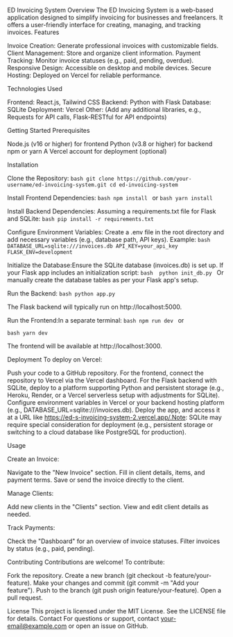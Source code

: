 ED Invoicing System
Overview
The ED Invoicing System is a web-based application designed to simplify invoicing for businesses and freelancers. It offers a user-friendly interface for creating, managing, and tracking invoices.
Features

Invoice Creation: Generate professional invoices with customizable fields.
Client Management: Store and organize client information.
Payment Tracking: Monitor invoice statuses (e.g., paid, pending, overdue).
Responsive Design: Accessible on desktop and mobile devices.
Secure Hosting: Deployed on Vercel for reliable performance.

Technologies Used

Frontend: React.js, Tailwind CSS
Backend: Python with Flask
Database: SQLite
Deployment: Vercel
Other: (Add any additional libraries, e.g., Requests for API calls, Flask-RESTful for API endpoints)

Getting Started
Prerequisites

Node.js (v16 or higher) for frontend
Python (v3.8 or higher) for backend
npm or yarn
A Vercel account for deployment (optional)

Installation

Clone the Repository:
``bash
git clone https://github.com/your-username/ed-invoicing-system.git
cd ed-invoicing-system
``

Install Frontend Dependencies:
``bash
npm install
``
or
``bash
yarn install
``

Install Backend Dependencies: Assuming a requirements.txt file for Flask and SQLite:
``bash
pip install -r requirements.txt
``

Configure Environment Variables: Create a .env file in the root directory and add necessary variables (e.g., database path, API keys). Example:
``bash
DATABASE_URL=sqlite:///invoices.db
API_KEY=your_api_key
FLASK_ENV=development
``

Initialize the Database:Ensure the SQLite database (invoices.db) is set up. If your Flask app includes an initialization script:
``bash 
python init_db.py
``
Or manually create the database tables as per your Flask app's setup.

Run the Backend:
``bash
python app.py
``

The Flask backend will typically run on http://localhost:5000.

Run the Frontend:In a separate terminal:
``bash
npm run dev
``
or

``bash
yarn dev
``

The frontend will be available at http://localhost:3000.


Deployment
To deploy on Vercel:

Push your code to a GitHub repository.
For the frontend, connect the repository to Vercel via the Vercel dashboard.
For the Flask backend with SQLite, deploy to a platform supporting Python and persistent storage (e.g., Heroku, Render, or a Vercel serverless setup with adjustments for SQLite).
Configure environment variables in Vercel or your backend hosting platform (e.g., DATABASE_URL=sqlite:///invoices.db).
Deploy the app, and access it at a URL like https://ed-s-invoicing-system-2.vercel.app/.Note: SQLite may require special consideration for deployment (e.g., persistent storage or switching to a cloud database like PostgreSQL for production).

Usage

Create an Invoice:

Navigate to the "New Invoice" section.
Fill in client details, items, and payment terms.
Save or send the invoice directly to the client.


Manage Clients:

Add new clients in the "Clients" section.
View and edit client details as needed.


Track Payments:

Check the "Dashboard" for an overview of invoice statuses.
Filter invoices by status (e.g., paid, pending).



Contributing
Contributions are welcome! To contribute:

Fork the repository.
Create a new branch (git checkout -b feature/your-feature).
Make your changes and commit (git commit -m "Add your feature").
Push to the branch (git push origin feature/your-feature).
Open a pull request.

License
This project is licensed under the MIT License. See the LICENSE file for details.
Contact
For questions or support, contact your-email@example.com or open an issue on GitHub.
